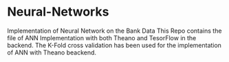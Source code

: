 # Neural-Networks
Implementation of Neural Network on the Bank Data
This Repo contains the file of ANN Implementation with both Theano and TesorFlow in the backend.
The K-Fold cross validation has been used for the implementation of ANN with Theano beackend. 

